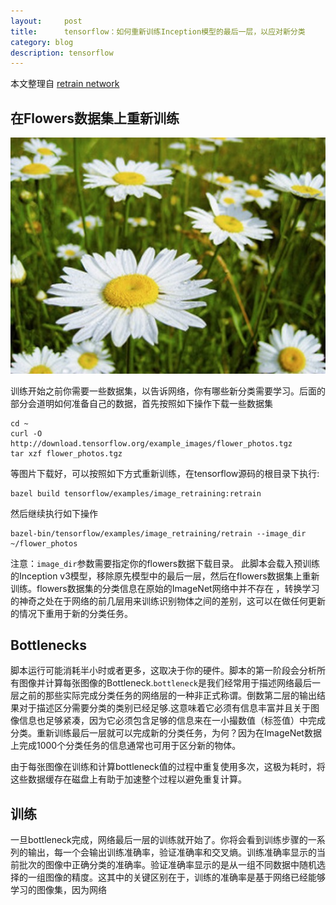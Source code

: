 ```yaml
---
layout:     post
title:      tensorflow：如何重新训练Inception模型的最后一层，以应对新分类
category: blog
description: tensorflow
---
```


本文整理自 [retrain network](https://www.tensorflow.org/versions/r0.10/how_tos/image_retraining/index.html)

## 在Flowers数据集上重新训练

![flowers数据集](/images/blog/retain_flowers.jpg)

训练开始之前你需要一些数据集，以告诉网络，你有哪些新分类需要学习。后面的部分会道明如何准备自己的数据，首先按照如下操作下载一些数据集

```
cd ~
curl -O http://download.tensorflow.org/example_images/flower_photos.tgz
tar xzf flower_photos.tgz
```
等图片下载好，可以按照如下方式重新训练，在tensorflow源码的根目录下执行:

```
bazel build tensorflow/examples/image_retraining:retrain
```
然后继续执行如下操作

```
bazel-bin/tensorflow/examples/image_retraining/retrain --image_dir ~/flower_photos
```
注意：`image_dir`参数需要指定你的flowers数据下载目录。
此脚本会载入预训练的Inception v3模型，移除原先模型中的最后一层，然后在flowers数据集上重新训练。flowers数据集的分类信息在原始的ImageNet网络中并不存在 ，转换学习的神奇之处在于网络的前几层用来训练识别物体之间的差别，这可以在做任何更新的情况下重用于新的分类任务。

## Bottlenecks

  脚本运行可能消耗半小时或者更多，这取决于你的硬件。脚本的第一阶段会分析所有图像并计算每张图像的Bottleneck.`bottleneck`是我们经常用于描述网络最后一层之前的那些实际完成分类任务的网络层的一种非正式称谓。倒数第二层的输出结果对于描述区分需要分类的类别已经足够.这意味着它必须有信息丰富并且关于图像信息也足够紧凑，因为它必须包含足够的信息来在一小撮数值（标签值）中完成分类。重新训练最后一层就可以完成新的分类任务，为何？因为在ImageNet数据上完成1000个分类任务的信息通常也可用于区分新的物体。

  由于每张图像在训练和计算bottleneck值的过程中重复使用多次，这极为耗时，将这些数据缓存在磁盘上有助于加速整个过程以避免重复计算。

## 训练

 一旦bottleneck完成，网络最后一层的训练就开始了。你将会看到训练步骤的一系列的输出，每一个会输出训练准确率，验证准确率和交叉熵。训练准确率显示的当前批次的图像中正确分类的准确率。验证准确率显示的是从一组不同数据中随机选择的一组图像的精度。这其中的关键区别在于，训练的准确率是基于网络已经能够学习的图像集，因为网络
